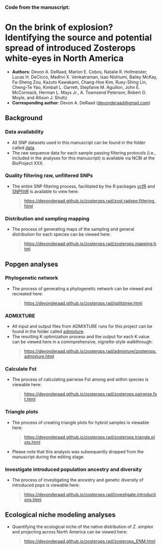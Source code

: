 ### Code from the manuscript:
# On the brink of explosion? Identifying the source and potential spread of introduced Zosterops white-eyes in North America
* **Authors**: Devon A. DeRaad, Marlon E. Cobos, Natalie R. Hofmeister, Lucas H. DeCicco, Madhvi X. Venkatraman, Isao Nishiumi, Bailey McKay, Fa-Sheng Zou, Kazuto Kawakami, Chang-Hoe Kim, Ruey-Shing Lin, Cheng-Te Yao, Kimball L. Garrett, Stepfanie M. Aguillon, John E. McCormack, Herman L. Mays Jr., A. Townsend Peterson, Robert G. Moyle, and Allison J. Shultz
* **Corresponding author**: Devon A. DeRaad (devonderaad@gmail.com)

## Background

### Data availability
*    All SNP datasets used in this manuscript can be found in the folder called [data](https://github.com/DevonDeRaad/zosterops.rad/tree/main/data).
*    The raw sequence data for each sample passing filtering protocols (i.e., included in the analyses for this manuscript) is available via NCBI at the BioProject XXX.

### Quality filtering raw, unfiltered SNPs
*   The entire SNP filtering process, facilitated by the R packages [vcfR](https://doi.org/10.1111/1755-0998.12549) and [SNPfiltR](https://doi.org/10.1111/1755-0998.13618) is available to view here:
    > <https://devonderaad.github.io/zosterops.rad/zost.radseq.filtering.html>

### Distribution and sampling mapping
*   The process of generating maps of the sampling and general distribution for each species can be viewed here:
    > <https://devonderaad.github.io/zosterops.rad/zosterops.mapping.html>

## Popgen analyses

### Phylogenetic network
*   The process of generating a phylogenetic network can be viewed and recreated here:
    > <https://devonderaad.github.io/zosterops.rad/splitstree.html>

### ADMIXTURE
*   All input and output files from ADMIXTURE runs for this project can be found in the folder called [admixture](https://github.com/DevonDeRaad/zosterops.rad/tree/main/admixture).
*   The resulting K optimization process and the output for each K value can be viewed here in a commprehensive, vignette-style walkthrough:
    > <https://devonderaad.github.io/zosterops.rad/admixture/zosterops.admixture.html>

### Calculate Fst
*   The process of calculating pairwise Fst among and within species is viewable here:
    > <https://devonderaad.github.io/zosterops.rad/zosterops.pairwise.fst.html>

### Triangle plots
*   The process of creating triangle plots for hybrid samples is viewable here:
    > <https://devonderaad.github.io/zosterops.rad/zosterops.triangle.plots.html>
*    Please note that this analysis was subsequently dropped from the manuscript during the editing stage.

### Investigate introduced population ancestry and diversity
*   The process of investigating the ancestry and genetic diversity of introduced pops is viewable here:
    > <https://devonderaad.github.io/zosterops.rad/investigate.introductions.html>

## Ecological niche modeling analyses
*   Quantifying the ecological niche of the native distribution of *Z. simplex* and projecting across North America can be viewed here:
    > <https://devonderaad.github.io/zosterops.rad/zosterops_ENM.html>
